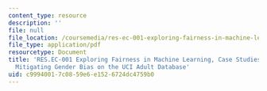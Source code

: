 ```yaml
---
content_type: resource
description: ''
file: null
file_location: /coursemedia/res-ec-001-exploring-fairness-in-machine-learning-for-international-development-spring-2020/c99940017c0859e6e1526724dc4759b0_MITRES_EC001S19_video7.pdf
file_type: application/pdf
resourcetype: Document
title: 'RES.EC-001 Exploring Fairness in Machine Learning, Case Studies with Data:
  Mitigating Gender Bias on the UCI Adult Database'
uid: c9994001-7c08-59e6-e152-6724dc4759b0
---
```

